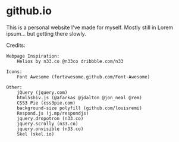 # github.io
This is a personal website I've made for myself. Mostly still in Lorem ipsum... but getting there slowly.



Credits:

	Webpage Inspiration:
		Helios by n33.co @n33co dribbble.com/n33

	Icons:
		Font Awesome (fortawesome.github.com/Font-Awesome)

	Other:
		jQuery (jquery.com)
		html5shiv.js (@afarkas @jdalton @jon_neal @rem)
		CSS3 Pie (css3pie.com)
		background-size polyfill (github.com/louisremi)
		Respond.js (j.mp/respondjs)
		jquery.dropotron (n33.co)
		jquery.scrolly (n33.co)
		jquery.onvisible (n33.co)
		Skel (skel.io)
